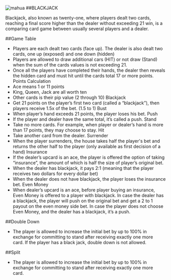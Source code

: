 ![mahua](mahua-logo.jpg)
##BLACKJACK

Blackjack, also known as twenty-one, where players dealt two cards, reaching a final score higher than the dealer without exceeding 21 win, is a comparing card game between usually several players and a dealer.

##Game Table
  * Players are each dealt two cards (face up). The dealer is also dealt two cards, one up (exposed) and one down (hidden)
  * Players are allowed to draw additional cars (HIT) or not draw (Stand) when the sum of the cards values is not exceeding 21.
  * Once all the players have completed their hands, the dealer then reveals the hidden card and must hit until the cards total 17 or more points.
Points Calculation
  * Ace means 1 or 11 points
  * King, Queen, Jack are all worth ten
  * Other cards is their pip value (2 through 10)
Blackjack
  * Get 21 points on the player’s first two card (called a “blackjack”), then players receive 1.5x of the bet. (1.5 to 1)
Bust
  * When player’s hand exceeds 21 points, the player loses his bet.
Push
  * If the player and dealer have the same total, it’s called a push.
Stand
  * Take no more cards. For example, when player or dealer’s hand is more than 17 points, they may choose to stay.
Hit
  * Take another card from the dealer.
Surrender
  * When the player surrenders, the house takes half the player's bet and returns the other half to the player (only available as first decision of a hand)
Insurance 
  * If the dealer’s upcard is an ace, the player is offered the option of taking “insurance”, the amount of which is half the size of player’s original bet.
  * When the dealer has blackjack, it pays 2:1 (meaning that the player receives two dollars for every dollar bet) 
  * When the dealer does not have blackjack, the player loses the insurance bet.
Even Money
  * When dealer’s upcard is an ace, before player buying an insurance, Even Money is offered to a player with blackjack. In case the dealer has a blackjack, the player will push on the original bet and get a 2 to 1 payout on the even money side bet. In case the player does not choose Even Money, and the dealer has a blackjack, it’s a push.

##Double Down
  * The player is allowed to increase the initial bet by up to 100% in exchange for committing to stand after receiving exactly one more card. If the player has a black jack, double down is not allowed.
 
##Split
 
* The player is allowed to increase the initial bet by up to 100% in exchange for committing to stand after receiving exactly one more card. 


